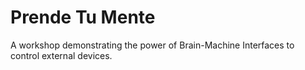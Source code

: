 # Prende Tu Mente

A workshop demonstrating the power of Brain-Machine Interfaces to control external devices.
